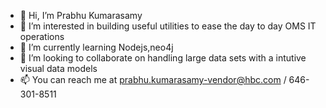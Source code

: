 - 👋 Hi, I’m Prabhu Kumarasamy 
- 👀 I’m interested in building useful utilities to ease the day to day OMS IT operations
- 🌱 I’m currently learning Nodejs,neo4j
- 💞️ I’m looking to collaborate on handling large data sets with a intutive visual data models
- 📫 You can reach me at prabhu.kumarasamy-vendor@hbc.com / 646-301-8511

<!---
prabhukumarasamy-hbc/prabhukumarasamy-hbc is a ✨ special ✨ repository because its `README.md` (this file) appears on your GitHub profile.
You can click the Preview link to take a look at your changes.
--->
